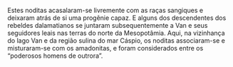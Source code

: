 ﻿Estes noditas acasalaram-se livremente com as raças sangiques e deixaram atrás de si uma progênie capaz. E alguns dos descendentes dos rebeldes dalamatianos se juntaram subsequentemente a Van e seus seguidores leais nas terras do norte da Mesopotâmia. Aqui, na vizinhança do lago Van e da região sulina do mar Cáspio, os noditas associaram-se e misturaram-se com os amadonitas, e foram considerados entre os “poderosos homens de outrora”.
